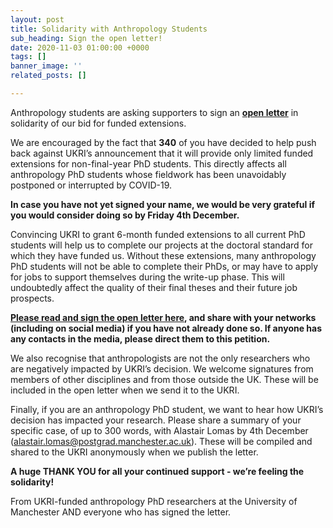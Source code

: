 ```yaml
---
layout: post
title: Solidarity with Anthropology Students
sub_heading: Sign the open letter!
date: 2020-11-03 01:00:00 +0000
tags: []
banner_image: ''
related_posts: []

---
```

Anthropology students are asking supporters to sign an [**open letter**](https://forms.gle/kstoA1183s9gMcZd7) in solidarity of our bid for funded extensions.

We are encouraged by the fact that **340** of you have decided to help push back against UKRI’s announcement that it will provide only limited funded extensions for non-final-year PhD students. This directly affects all anthropology PhD students whose fieldwork has been unavoidably postponed or interrupted by COVID-19.

**In case you have not yet signed your name, we would be very grateful if you would consider doing so by Friday 4th December.**

Convincing UKRI to grant 6-month funded extensions to all current PhD students will help us to complete our projects at the doctoral standard for which they have funded us. Without these extensions, many anthropology PhD students will not be able to complete their PhDs, or may have to apply for jobs to support themselves during the write-up phase. This will undoubtedly affect the quality of their final theses and their future job prospects.

[**Please read and sign the open letter here**](https://docs.google.com/forms/d/e/1FAIpQLSee6dhWOSGk2Qw4WODYW0Cn2vfsmFwRfbZxxoRM1TVvbHrt2Q/viewform)**, and share with your networks (including on social media) if you have not already done so. If anyone has any contacts in the media, please direct them to this petition.**

We also recognise that anthropologists are not the only researchers who are negatively impacted by UKRI’s decision. We welcome signatures from members of other disciplines and from those outside the UK. These will be included in the open letter when we send it to the UKRI.

Finally, if you are an anthropology PhD student, we want to hear how UKRI’s decision has impacted your research. Please share a summary of your specific case, of up to 300 words, with Alastair Lomas by 4th December ([alastair.lomas@postgrad.manchester.ac.uk](mailto:alastair.lomas@postgrad.manchester.ac.uk)). These will be compiled and shared to the UKRI anonymously when we publish the letter.

**A huge THANK YOU for all your continued support - we’re feeling the solidarity!**

From UKRI-funded anthropology PhD researchers at the University of Manchester AND everyone who has signed the letter.